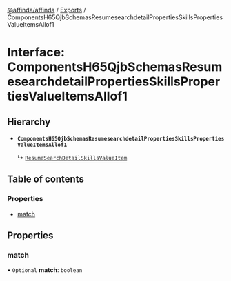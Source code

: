 [@affinda/affinda](../README.md) / [Exports](../modules.md) / ComponentsH65QjbSchemasResumesearchdetailPropertiesSkillsPropertiesValueItemsAllof1

# Interface: ComponentsH65QjbSchemasResumesearchdetailPropertiesSkillsPropertiesValueItemsAllof1

## Hierarchy

- **`ComponentsH65QjbSchemasResumesearchdetailPropertiesSkillsPropertiesValueItemsAllof1`**

  ↳ [`ResumeSearchDetailSkillsValueItem`](ResumeSearchDetailSkillsValueItem.md)

## Table of contents

### Properties

- [match](ComponentsH65QjbSchemasResumesearchdetailPropertiesSkillsPropertiesValueItemsAllof1.md#match)

## Properties

### match

• `Optional` **match**: `boolean`

